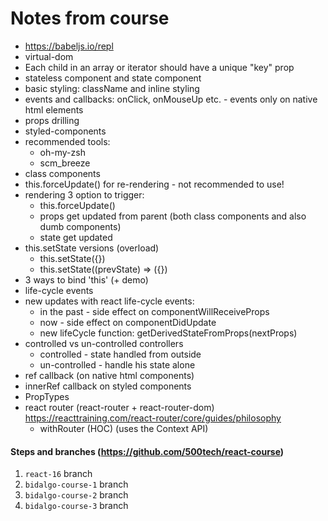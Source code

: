 # Notes from course

* https://babeljs.io/repl
* virtual-dom
* Each child in an array or iterator should have a unique "key" prop
* stateless component and state component
* basic styling: className and inline styling
* events and callbacks: onClick, onMouseUp etc. - events only on native html elements
* props drilling
* styled-components
* recommended tools:
  * oh-my-zsh
  * scm_breeze
* class components
* this.forceUpdate() for re-rendering - not recommended to use!
* rendering 3 option to trigger:
  * this.forceUpdate()
  * props get updated from parent (both class components and also dumb components)
  * state get updated
* this.setState versions (overload)
  * this.setState({})
  * this.setState((prevState) => ({})
* 3 ways to bind 'this' (+ demo)
* life-cycle events
* new updates with react life-cycle events:
   * in the past - side effect on componentWillReceiveProps
   * now - side effect on componentDidUpdate
   * new lifeCycle function: getDerivedStateFromProps(nextProps)
* controlled vs un-controlled controllers
  * controlled - state handled from outside
  * un-controlled - handle his state alone
* ref callback (on native html components)
* innerRef callback on styled components
* PropTypes
* react router (react-router + react-router-dom)
  https://reacttraining.com/react-router/core/guides/philosophy
  * withRouter (HOC) (uses the Context API)


#### Steps and branches (https://github.com/500tech/react-course)
1. `react-16` branch
1. `bidalgo-course-1` branch
1. `bidalgo-course-2` branch
1. `bidalgo-course-3` branch
